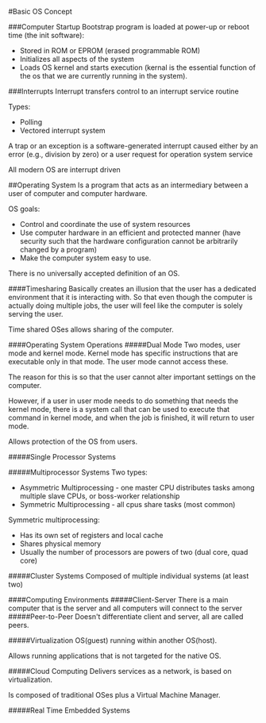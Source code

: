 #Basic OS Concept

###Computer Startup
Bootstrap program is loaded at power-up or reboot time (the init
software):
- Stored in ROM or EPROM (erased programmable ROM)
- Initializes all aspects of the system
- Loads OS kernel and starts execution (kernal is the essential
function of the os that we are currently running in the system).

###Interrupts
Interrupt transfers control to an interrupt service routine

Types:
- Polling
- Vectored interrupt system

A trap or an exception is a software-generated interrupt caused either by
an error (e.g., division by zero) or a user request for operation system
service

All modern OS are interrupt driven

##Operating System
Is a program that acts as an intermediary between a user of computer
and computer hardware.

OS goals:
- Control and coordinate the use of system resources
- Use computer hardware in an efficient and protected manner (have 
security such that the hardware configuration cannot be arbitrarily changed
by a program)
- Make the computer system easy to use.

There is no universally accepted definition of an OS.

####Timesharing
Basically creates an illusion that the user has a dedicated
environment that it is interacting with. So that even though
the computer is actually doing multiple jobs, the user will feel
like the computer is solely serving the user.

Time shared OSes allows sharing of the computer. 

####Operating System Operations
#####Dual Mode
Two modes, user mode and kernel mode. Kernel mode has specific instructions
that are executable only in that mode. The user mode cannot access these.

The reason for this is so that the user cannot alter important
settings on the computer.

However, if a user in user mode needs to do something that needs the kernel mode,
there is a system call that can be used to execute that command in kernel mode, and when
the job is finished, it will return to user mode.

Allows protection of the OS from users.

#####Single Processor Systems

#####Multiprocessor Systems
Two types: 
- Asymmetric Multiprocessing - one master CPU distributes tasks
among multiple slave CPUs, or boss-worker relationship
- Symmetric Multiprocessing - all cpus share tasks (most common)

Symmetric multiprocessing:
- Has its own set of registers and local cache
- Shares physical memory
- Usually the number of processors are powers of two (dual core, quad core)

#####Cluster Systems
Composed of multiple individual systems (at least two)

####Computing Environments
#####Client-Server
There is a main computer that is the server and all computers
will connect to the server
#####Peer-to-Peer
Doesn't differentiate client and server, all are called peers.

#####Virtualization
OS(guest) running within another OS(host).

Allows running applications that is not targeted for the native OS.

#####Cloud Computing
Delivers services as a network, is based on virtualization.

Is composed of traditional OSes plus a Virtual Machine Manager.

#####Real Time Embedded Systems



